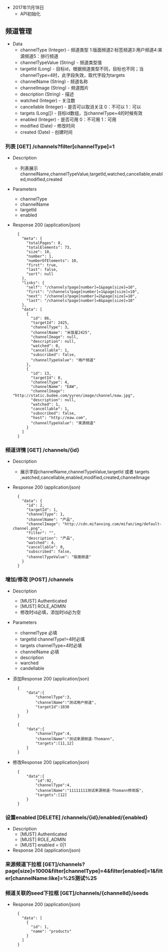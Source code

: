 + 2017年11月18日
    + API初始化

## 频道管理

+ Data
    + channelType (Integer) - 频道类型 1:版面频道2:标签频道3:用户频道4:来源频道5：排行频道
    + channelTypeValue (String) - 频道类型值
    + targetId (Long) - 目标id，根据频道类型不同，目标也不同；当channelType=4时，此字段失效，取代字段为targets
    + channelName (String) - 频道名称
    + channelImage (String) - 频道图片
    + description (String) - 描述
    + watched (Integer) - 关注数
    + cancellable (Integer) - 是否可以取消关注 0：不可以 1：可以
    + targets (Long[]) - 目标id数组，当channelType=4的时候有效
    + enabled (Integer) - 是否可用 0：不可用 1：可用
    + modified (Date) - 修改时间
    + created (Date) - 创建时间

### 列表 [GET] /channels?filter[channelType]=1 
+ Description
    + 列表展示channelName,channelTypeValue,targetId,watched,cancellable,enabled,modified,created
+ Parameters
    + channelType
    + channelName
    + targetId
    + enabled
+ Response 200 (application/json)

        {
          "meta": {
            "totalPages": 8,
            "totalElements": 73,
            "size": 10,
            "number": 1,
            "numberOfElements": 10,
            "first": true,
            "last": false,
            "sort": null
          },
          "links": {
            "self": "/channels?page[number]=1&page[size]=10",
            "first": "/channels?page[number]=1&page[size]=10",
            "next": "/channels?page[number]=2&page[size]=10",
            "last": "/channels?page[number]=8&page[size]=10"
          },
          "data": [
            {
              "id": 86,
              "targetId": 2425,
              "channelType": 3,
              "channelName": "米饭星2425",
              "channelImage": null,
              "description": null,
              "watched": 0,
              "cancellable": 1,
              "subscribed": false,
              "channelTypeValue": "用户频道"
            },
            {
              "id": 13,
              "targetId": 8,
              "channelType": 4,
              "channelName": "EAW",
              "channelImage": "http://static.budee.com/yyren/image/channel/eaw.jpg",
              "description": null,
              "watched": 1,
              "cancellable": 1,
              "subscribed": false,
              "host": "http://eaw.com",
              "channelTypeValue": "来源频道"
            }
          ]
        }
### 频道详情 [GET] /channels/{id}
+ Description
    + 展示字段channelName,channelTypeValue,targetId 或者 targets ,watched,cancellable,enabled,modified,created,channelImage
+ Response 200 (application/json)
    
        {
          "data": {
            "id": 2,
            "targetId": 1,
            "channelType": 1,
            "channelName": "产品",
            "channelImage": "http://cdn.mifanxing.com/mifan/img/default-channel.png",
            "filter": "",
            "description": "产品",
            "watched": 4,
            "cancellable": 0,
            "subscribed": false,
            "channelTypeValue": "版面频道"
          }
        }

### 增加/修改 [POST] /channels
+ Description
    + [MUST] Authenticated
    + [MUST] ROLE_ADMIN
    + 修改时id必填，添加时id必为空
+ Parameters
    + channelType 必填
    + targetId channelType!=4时必填
    + targets channelType=4时必填
    + channelName 必填
    + description
    + warched
    + candellable
+ 添加Response 200 (application/json)

        {
            "data":{
                "channelType":3,
                "channelName":"测试用户频道",
                "targetId":1030
            }
        }
        
        {
            "data":{
                "channelType":4,
                "channelName":"测试来源频道-Thomann",
                "targets":[11,12]
            }
        }
+ 修改Response 200 (application/json)
        
        {
            "data":{
                "id":92,
                "channelType":4,
                "channelName":"11111111测试来源频道-Thomann修改版",
                "targets":[12]
            }
        }

### 设置enabled [DELETE] /channels/{id}/enabled/{enabled}
+ Description
    + [MUST] Authenticated
    + [MUST] ROLE_ADMIN
    + [MUST] enabled = 0|1
+ Response 204 (application/json)

### 来源频道下拉框 [GET]/channels?page[size]=1000&filter[channelType]=4&filter[enabled]=1&filter[channelName:like]=%25测试%25

### 频道关联的seed下拉框 [GET]/channels/{channelId}/seeds
+ Response 200 (application/json)
    
        {
          "data": [
            {
              "id": 1,
              "name": "products"
            }
          ]
        }